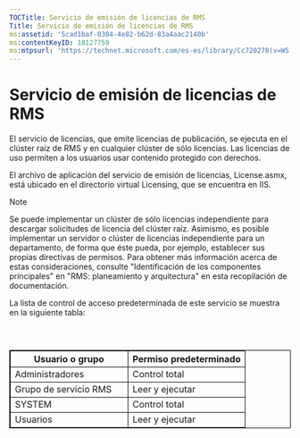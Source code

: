 ```yaml
---
TOCTitle: Servicio de emisión de licencias de RMS
Title: Servicio de emisión de licencias de RMS
ms:assetid: '5cad1baf-0304-4e82-b62d-83a4aac2140b'
ms:contentKeyID: 18127759
ms:mtpsurl: 'https://technet.microsoft.com/es-es/library/Cc720278(v=WS.10)'
---
```


Servicio de emisión de licencias de RMS
=======================================

El servicio de licencias, que emite licencias de publicación, se ejecuta en el clúster raíz de RMS y en cualquier clúster de sólo licencias. Las licencias de uso permiten a los usuarios usar contenido protegido con derechos.

El archivo de aplicación del servicio de emisión de licencias, License.asmx, está ubicado en el directorio virtual Licensing, que se encuentra en IIS.

> [!NOTE]
> Se puede implementar un clúster de sólo licencias independiente para descargar solicitudes de licencia del clúster raíz. Asimismo, es posible implementar un servidor o clúster de licencias independiente para un departamento, de forma que éste pueda, por ejemplo, establecer sus propias directivas de permisos. Para obtener más información acerca de estas consideraciones, consulte "Identificación de los componentes principales" en "RMS: planeamiento y arquitectura" en esta recopilación de documentación. 

La lista de control de acceso predeterminada de este servicio se muestra en la siguiente tabla:

###  

 
<p> </p>
<table style="border:1px solid black;">
<colgroup>
<col width="50%" />
<col width="50%" />
</colgroup>
<thead>
<tr class="header">
<th style="border:1px solid black;" >Usuario o grupo</th>
<th style="border:1px solid black;" >Permiso predeterminado</th>
</tr>
</thead>
<tbody>
<tr class="odd">
<td style="border:1px solid black;">Administradores</td>
<td style="border:1px solid black;">Control total</td>
</tr>
<tr class="even">
<td style="border:1px solid black;">Grupo de servicio RMS</td>
<td style="border:1px solid black;">Leer y ejecutar</td>
</tr>
<tr class="odd">
<td style="border:1px solid black;">SYSTEM</td>
<td style="border:1px solid black;">Control total</td>
</tr>
<tr class="even">
<td style="border:1px solid black;">Usuarios</td>
<td style="border:1px solid black;">Leer y ejecutar</td>
</tr>
</tbody>
</table>
